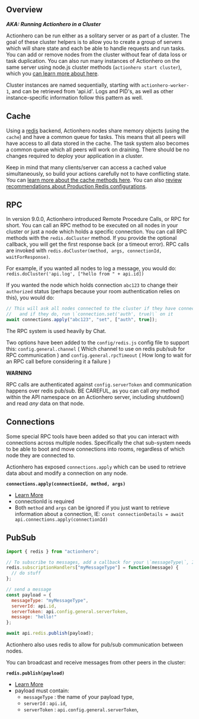 ## Overview

**_AKA: Running Actionhero in a Cluster_**

Actionhero can be run either as a solitary server or as part of a cluster. The goal of these cluster helpers is to allow you to create a group of servers which will share state and each be able to handle requests and run tasks. You can add or remove nodes from the cluster without fear of data loss or task duplication. You can also run many instances of Actionhero on the same server using node.js cluster methods (`actionhero start cluster`), which you [can learn more about here](/tutorials/production-notes).

Cluster instances are named sequentially, starting with `actionhero-worker-1`, and can be retrieved from 'api.id'. Logs and PID's, as well as other instance-specific information follow this pattern as well.

## Cache

Using a [redis](http://redis.io) backend, Actionhero nodes share memory objects (using the `cache`) and have a common queue for tasks. This means that all peers will have access to all data stored in the cache. The task system also becomes a common queue which all peers will work on draining. There should be no changes required to deploy your application in a cluster.

Keep in mind that many clients/server can access a cached value simultaneously, so build your actions carefully not to have conflicting state. You can [learn more about the cache methods here](/tutorials/cache). You can also [review recommendations about Production Redis configurations](/tutorials/production-notes).

## RPC

In version 9.0.0, Actionhero introduced Remote Procedure Calls, or RPC for short. You can call an RPC method to be executed on all nodes in your cluster or just a node which holds a specific connection. You can call RPC methods with the `redis.doCluster` method. If you provide the optional callback, you will get the first response back (or a timeout error). RPC calls are invoked with `redis.doCluster(method, args, connectionId, waitForResponse)`.

For example, if you wanted all nodes to log a message, you would do: `redis.doCluster('api.log', ["hello from " + api.id])`

If you wanted the node which holds connection `abc123` to change their `authorized` status (perhaps because your room authentication relies on this), you would do:

```js
// This will ask all nodes connected to the cluster if they have connection #\`abc123\`
//   and if they do, run \`connection.set('auth', true)\` on it
await connections.apply("abc123", "set", ["auth", true]);
```

The RPC system is used heavily by Chat.

Two options have been added to the `config/redis.js` config file to support this: `config.general.channel` ( Which channel to use on redis pub/sub for RPC communication ) and `config.general.rpcTimeout` ( How long to wait for an RPC call before considering it a failure )

**WARNING**

RPC calls are authenticated against `config.serverToken` and communication happens over redis pub/sub. BE CAREFUL, as you can call _any_ method within the API namespace on an Actionhero server, including shutdown() and read _any_ data on that node.

## Connections

Some special RPC tools have been added so that you can interact with connections across multiple nodes. Specifically the chat sub-system needs to be able to boot and move connections into rooms, regardless of which node they are connected to.

Actionhero has exposed `connections.apply` which can be used to retrieve data about and modify a connection on any node.

**`connections.apply(connectionId, method, args)`**

- [Learn More](api.connections.html)
- connectionId is required
- Both `method` and `args` can be ignored if you just want to retrieve information about a connection, IE: `const connectionDetails = await api.connections.apply(connectionId)`

## PubSub

```js
import { redis } from "actionhero";

// To subscribe to messages, add a callback for your \`messageType\`, IE:
redis.subscriptionHandlers["myMessageType"] = function(message) {
  // do stuff
};

// send a message
const payload = {
  messageType: "myMessageType",
  serverId: api.id,
  serverToken: api.config.general.serverToken,
  message: "hello!"
};

await api.redis.publish(payload);
```

Actionhero also uses redis to allow for pub/sub communication between nodes.

You can broadcast and receive messages from other peers in the cluster:

**`redis.publish(payload)`**

- [Learn More](api.redis.html)
- payload must contain:
  - `messageType` : the name of your payload type,
  - `serverId` : `api.id`,
  - `serverToken` : `api.config.general.serverToken`,

